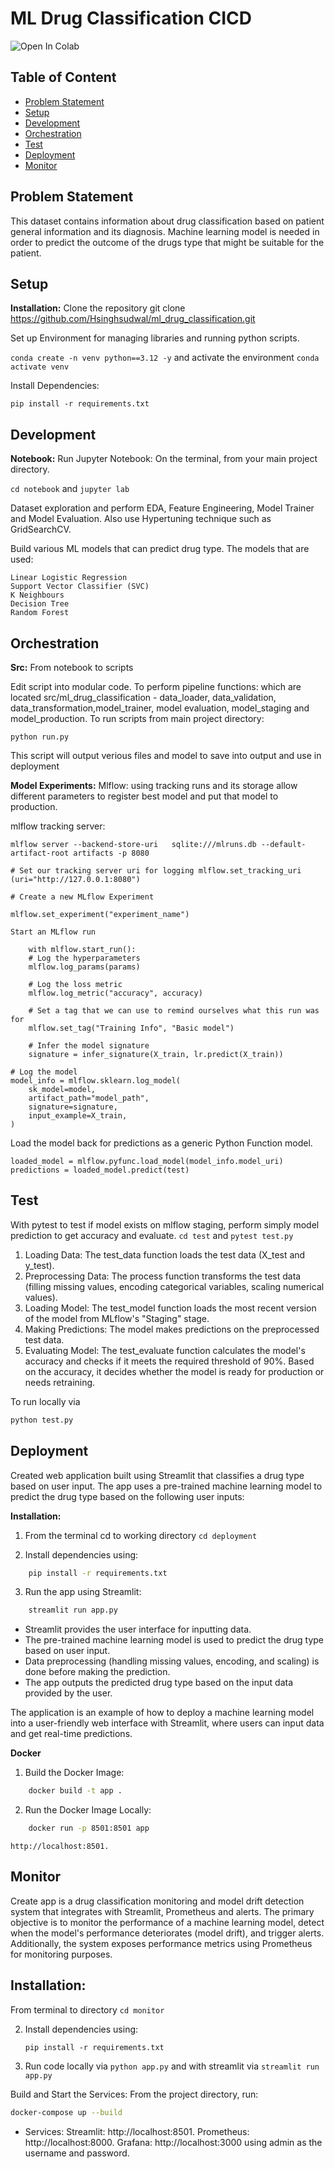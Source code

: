 # ML Drug Classification CICD
![Open In Colab](https://colab.research.google.com/assets/colab-badge.svg)
## Table of Content
- [Problem Statement](#problem-statement)
- [Setup](#setup)
- [Development](#development)
- [Orchestration](#orchestration)
- [Test](#test)
- [Deployment](#deployment)
- [Monitor](#monitor)

## Problem Statement
This dataset contains information about drug classification based on patient general information and its diagnosis. Machine learning model is needed in order to predict the outcome of the drugs type that might be suitable for the patient.

## Setup
**Installation:** Clone the repository git clone https://github.com/Hsinghsudwal/ml_drug_classification.git

Set up Environment for managing libraries and running python scripts.

`conda create -n venv python==3.12 -y` and activate the environment `conda activate venv`

Install Dependencies:
 
`pip install -r requirements.txt`

## Development
**Notebook:**
Run Jupyter Notebook: On the terminal, from your main project directory.

   `cd notebook` and `jupyter lab`

Dataset exploration and perform EDA, Feature Engineering, Model Trainer and Model Evaluation. Also use Hypertuning technique such as GridSearchCV.

Build various ML models that can predict drug type. The  models that are used:

    Linear Logistic Regression
    Support Vector Classifier (SVC)
    K Neighbours
    Decision Tree
    Random Forest

## Orchestration

**Src:** From notebook to scripts

Edit script into modular code. To perform pipeline functions: which are located src/ml_drug_classification - data_loader, data_validation, data_transformation,model_trainer, model evaluation, model_staging and model_production. To run scripts from main project directory:

`python run.py`

This script will output verious files and model to save into output and use in deployment

**Model Experiments:**
Mlflow: using tracking runs and its storage allow different parameters to register best model and put that model to production.

mlflow tracking server:

    mlflow server --backend-store-uri   sqlite:///mlruns.db --default-artifact-root artifacts -p 8080

    # Set our tracking server uri for logging mlflow.set_tracking_uri (uri="http://127.0.0.1:8080")

    # Create a new MLflow Experiment 
    
    mlflow.set_experiment("experiment_name")

    Start an MLflow run

        with mlflow.start_run():
        # Log the hyperparameters
        mlflow.log_params(params)

        # Log the loss metric
        mlflow.log_metric("accuracy", accuracy)

        # Set a tag that we can use to remind ourselves what this run was for
        mlflow.set_tag("Training Info", "Basic model")

        # Infer the model signature
        signature = infer_signature(X_train, lr.predict(X_train))

    # Log the model
    model_info = mlflow.sklearn.log_model(
        sk_model=model,
        artifact_path="model_path",
        signature=signature,
        input_example=X_train,
    )
Load the model back for predictions as a generic Python Function model.

    loaded_model = mlflow.pyfunc.load_model(model_info.model_uri)
    predictions = loaded_model.predict(test)

## Test

With pytest to test if model exists on mlflow staging, perform simply model prediction to get accuracy and evaluate.
`cd test` and  `pytest test.py`

1. Loading Data: The test_data function loads the test data (X_test and y_test).
2. Preprocessing Data: The process function transforms the test data (filling missing values, encoding categorical variables, scaling numerical values).
3. Loading Model: The test_model function loads the most recent version of the model from MLflow's "Staging" stage.
4. Making Predictions: The model makes predictions on the preprocessed test data.
5. Evaluating Model: The test_evaluate function calculates the model's accuracy and checks if it meets the required threshold of 90%. Based on the accuracy, it decides whether the model is ready for production or needs retraining.

To run locally via 

```bash
python test.py
```

## Deployment
Created web application built using Streamlit that classifies a drug type based on user input. The app uses a pre-trained machine learning model to predict the drug type based on the following user inputs:

**Installation:**
1. From the terminal cd to working directory 
`cd deployment`

2. Install dependencies using:
```bash
    pip install -r requirements.txt
```
3. Run the app using Streamlit:
```bash
    streamlit run app.py
```

* Streamlit provides the user interface for inputting data.
* The pre-trained machine learning model is used to predict the drug type based on user input.
* Data preprocessing (handling missing values, encoding, and scaling) is done before making the prediction.
* The app outputs the predicted drug type based on the input data provided by the user.

The application is an example of how to deploy a machine learning model into a user-friendly web interface with Streamlit, where users can input data and get real-time predictions.

**Docker**
1. Build the Docker Image:

```bash
    docker build -t app .
```

2. Run the Docker Image Locally:

```bash
    docker run -p 8501:8501 app
```
`http://localhost:8501.`

## Monitor

Create app is a drug classification monitoring and model drift detection system that integrates with Streamlit, Prometheus and alerts. The primary objective is to monitor the performance of a machine learning model, detect when the model's performance deteriorates (model drift), and trigger alerts. Additionally, the system exposes performance metrics using Prometheus for monitoring purposes.

## Installation:

From terminal to directory
    `cd monitor`

2. Install dependencies using:

    `pip install -r requirements.txt`

3. Run code locally via `python app.py` and with streamlit via  `streamlit run app.py`

Build and Start the Services: From the project directory, run:

```bash
docker-compose up --build
```


* Services:
    Streamlit: http://localhost:8501.
    Prometheus: http://localhost:8000.
    Grafana: http://localhost:3000 using admin as the username and password.




